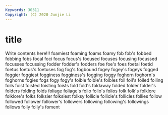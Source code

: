 ```yaml
---
Keywords: 30311
Copyright: (C) 2020 Junjie Li
---
```


# title

Write contents here!!!
foamiest 
foaming 
foams 
foamy
fob 
fob's 
fobbed 
fobbing 
fobs 
focal 
foci 
focus 
focus's 
focused
focuses 
focusing 
focussed 
focusses 
focussing 
fodder 
fodder's 
fodders 
foe 
foe's
foes 
foetal 
foetid 
foetus 
foetus's 
foetuses 
fog 
fog's 
fogbound 
fogey
fogey's 
fogeys 
fogged 
foggier 
foggiest 
fogginess 
fogginess's 
fogging 
foggy 
foghorn
foghorn's 
foghorns 
fogies 
fogs 
fogy 
fogy's 
foible 
foible's 
foibles 
foil
foil's 
foiled 
foiling 
foils 
foist 
foisted 
foisting 
foists 
fold 
fold's
foldaway 
folded 
folder 
folder's 
folders 
folding 
folds 
foliage 
foliage's 
folio
folio's 
folios 
folk 
folk's 
folklore 
folklore's 
folks 
folksier 
folksiest 
folksy
follicle 
follicle's 
follicles 
follies 
follow 
followed 
follower 
follower's 
followers 
following
following's 
followings 
follows 
folly 
folly's 
foment 
